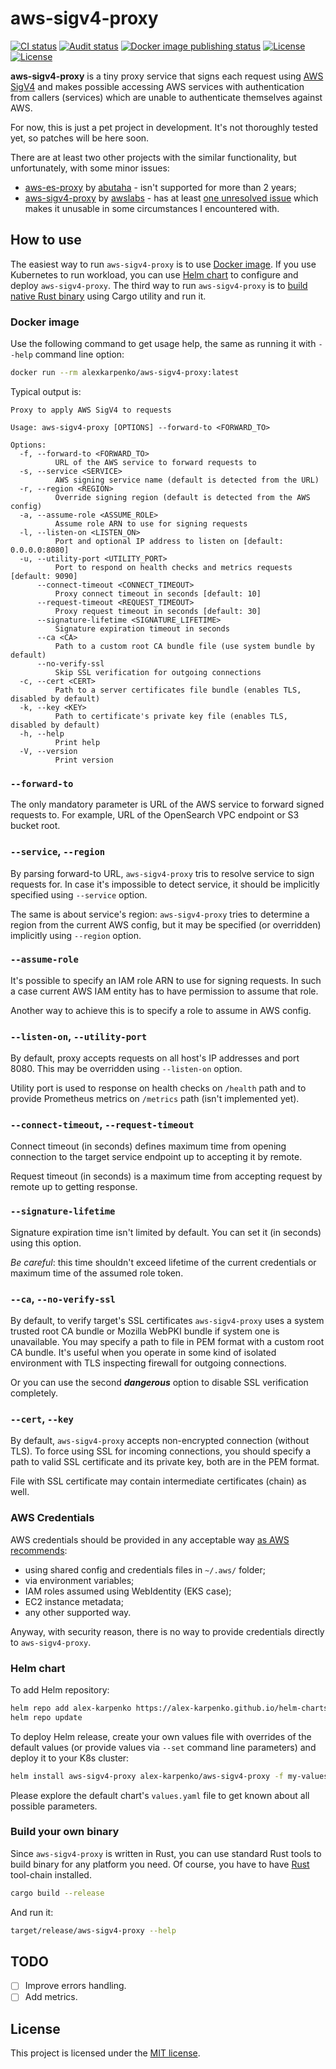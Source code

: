 # aws-sigv4-proxy

<p>
<a href="https://github.com/alex-karpenko/aws-sigv4-proxy/actions/workflows/ci.yaml" rel="nofollow"><img src="https://img.shields.io/github/actions/workflow/status/alex-karpenko/aws-sigv4-proxy/ci.yaml?label=ci" alt="CI status"></a>
<a href="https://github.com/alex-karpenko/aws-sigv4-proxy/actions/workflows/audit.yaml" rel="nofollow"><img src="https://img.shields.io/github/actions/workflow/status/alex-karpenko/aws-sigv4-proxy/audit.yaml?label=audit" alt="Audit status"></a>
<a href="https://github.com/alex-karpenko/aws-sigv4-proxy/actions/workflows/publish-image.yaml" rel="nofollow"><img src="https://img.shields.io/github/actions/workflow/status/alex-karpenko/aws-sigv4-proxy/publish-image.yaml?label=publish" alt="Docker image publishing status"></a>
<a href="https://app.codecov.io/github/alex-karpenko/aws-sigv4-proxy" rel="nofollow"><img src="https://img.shields.io/codecov/c/github/alex-karpenko/aws-sigv4-proxy" alt="License"></a>
<a href="https://github.com/alex-karpenko/aws-sigv4-proxy/blob/HEAD/LICENSE" rel="nofollow"><img src="https://img.shields.io/github/license/alex-karpenko/aws-sigv4-proxy" alt="License"></a>
</p>

**aws-sigv4-proxy** is a tiny proxy service that signs each request using [AWS SigV4](https://docs.aws.amazon.com/IAM/latest/UserGuide/reference_sigv.html)
and makes possible accessing AWS services with authentication from callers (services)
which are unable to authenticate themselves against AWS.

For now, this is just a pet project in development. It's not thoroughly tested yet, so patches will be here soon.

There are at least two other projects with the similar functionality, but unfortunately, with some minor issues:
- [aws-es-proxy](https://github.com/abutaha/aws-es-proxy) by [abutaha](https://github.com/abutaha) - isn't supported for more than 2 years;
- [aws-sigv4-proxy](https://github.com/awslabs/aws-sigv4-proxy) by [awslabs](https://github.com/awslabs) - has at least [one unresolved issue](https://github.com/awslabs/aws-sigv4-proxy/issues/67) which makes it unusable in some circumstances I encountered with.

## How to use

The easiest way to run `aws-sigv4-proxy` is to use [Docker image](#docker-image).
If you use Kubernetes to run workload, you can use [Helm chart](#helm-chart) to configure and deploy `aws-sigv4-proxy`.
The third way to run `aws-sigv4-proxy` is to [build native Rust binary](#build-your-own-binary) using Cargo utility and
run it.

### Docker image

Use the following command to get usage help, the same as running it with `--help` command line option:

```bash
docker run --rm alexkarpenko/aws-sigv4-proxy:latest
```

Typical output is:

```console
Proxy to apply AWS SigV4 to requests

Usage: aws-sigv4-proxy [OPTIONS] --forward-to <FORWARD_TO>

Options:
  -f, --forward-to <FORWARD_TO>
          URL of the AWS service to forward requests to
  -s, --service <SERVICE>
          AWS signing service name (default is detected from the URL)
  -r, --region <REGION>
          Override signing region (default is detected from the AWS config)
  -a, --assume-role <ASSUME_ROLE>
          Assume role ARN to use for signing requests
  -l, --listen-on <LISTEN_ON>
          Port and optional IP address to listen on [default: 0.0.0.0:8080]
  -u, --utility-port <UTILITY_PORT>
          Port to respond on health checks and metrics requests [default: 9090]
      --connect-timeout <CONNECT_TIMEOUT>
          Proxy connect timeout in seconds [default: 10]
      --request-timeout <REQUEST_TIMEOUT>
          Proxy request timeout in seconds [default: 30]
      --signature-lifetime <SIGNATURE_LIFETIME>
          Signature expiration timeout in seconds
      --ca <CA>
          Path to a custom root CA bundle file (use system bundle by default)
      --no-verify-ssl
          Skip SSL verification for outgoing connections
  -c, --cert <CERT>
          Path to a server certificates file bundle (enables TLS, disabled by default)
  -k, --key <KEY>
          Path to certificate's private key file (enables TLS, disabled by default)
  -h, --help
          Print help
  -V, --version
          Print version
```

### `--forward-to`
The only mandatory parameter is URL of the AWS service to forward signed requests to.
For example, URL of the OpenSearch VPC endpoint or S3 bucket root.

### `--service`, `--region`

By parsing forward-to URL, `aws-sigv4-proxy` tris to resolve service to sign requests for.
In case it's impossible to detect service, it should be implicitly specified using `--service` option.

The same is about service's region: `aws-sigv4-proxy` tries to determine a region from the current AWS config,
but it may be specified (or overridden) implicitly using `--region` option.

### `--assume-role`

It's possible to specify an IAM role ARN to use for signing requests.
In such a case current AWS IAM entity has to have permission to assume that role.

Another way to achieve this is to specify a role to assume in AWS config.

### `--listen-on`, `--utility-port`

By default, proxy accepts requests on all host's IP addresses and port 8080.
This may be overridden using `--listen-on` option.

Utility port is used to response on health checks on `/health` path
and to provide Prometheus metrics on `/metrics` path (isn't implemented yet).

### `--connect-timeout`, `--request-timeout`

Connect timeout (in seconds) defines maximum time from opening connection to the target service endpoint up to accepting it by remote.

Request timeout (in seconds) is a maximum time from accepting request by remote up to getting response.

### `--signature-lifetime`

Signature expiration time isn't limited by default. You can set it (in seconds) using this option.

_Be careful_: this time shouldn't exceed lifetime of the current credentials or maximum time of the assumed role token.

### `--ca`, `--no-verify-ssl`

By default, to verify target's SSL certificates `aws-sigv4-proxy` uses a system trusted root CA bundle
or Mozilla WebPKI bundle if system one is unavailable.
You may specify a path to file in PEM format with a custom root CA bundle.
It's useful when you operate in some kind of isolated environment with TLS inspecting firewall for outgoing connections.

Or you can use the second **_dangerous_** option to disable SSL verification completely.

### `--cert`, `--key`

By default, `aws-sigv4-proxy` accepts non-encrypted connection (without TLS).
To force using SSL for incoming connections, you should specify a path to valid SSL certificate and its private key,
both are in the PEM format.

File with SSL certificate may contain intermediate certificates (chain) as well.

### AWS Credentials

AWS credentials should be provided in any acceptable way [as AWS recommends](https://docs.aws.amazon.com/sdkref/latest/guide/creds-config-files.html):
- using shared config and credentials files in `~/.aws/` folder;
- via environment variables;
- IAM roles assumed using WebIdentity (EKS case);
- EC2 instance metadata;
- any other supported way.

Anyway, with security reason, there is no way to provide credentials directly to `aws-sigv4-proxy`.

### Helm chart

To add Helm repository:

```bash
helm repo add alex-karpenko https://alex-karpenko.github.io/helm-charts
helm repo update
```

To deploy Helm release,
create your own values file with overrides of the default values (or provide values via `--set` command line parameters)
and deploy it to your K8s cluster:

```bash
helm install aws-sigv4-proxy alex-karpenko/aws-sigv4-proxy -f my-values.yaml
```

Please explore the default chart's `values.yaml` file to get known about all possible parameters.

### Build your own binary

Since `aws-sigv4-proxy` is written in Rust, you can use standard Rust tools to build binary for any platform you need.
Of course, you have to have [Rust](https://rust-lang.org) tool-chain installed.

```bash
cargo build --release
```

And run it:

```bash
target/release/aws-sigv4-proxy --help
```

## TODO

- [ ] Improve errors handling.
- [ ] Add metrics.

## License

This project is licensed under the [MIT license](LICENSE).
